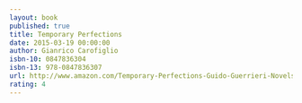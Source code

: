 ```yaml
---
layout: book
published: true
title: Temporary Perfections
date: 2015-03-19 00:00:00
author: Gianrico Carofiglio
isbn-10: 0847836304
isbn-13: 978-0847836307
url: http://www.amazon.com/Temporary-Perfections-Guido-Guerrieri-Novels/dp/0847836304/ref=tmm_hrd_swatch_0?_encoding=UTF8&sr=1-1&qid=1434745404
rating: 4
---
```


